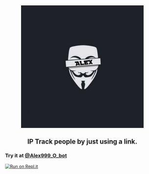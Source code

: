 <p align='center'><img style="height:400px;width:400px" src="20230108_183507.png" ></p>

<h2 align='center'>IP Track people by just using a link.</h2>

<div align="center">

</div>

### Try it at [@Alex999_O_bot](https://t.me/Alex999_O_bot)

[![Run on Repl.it](https://repl.it/badge/github/Alexspy444/IPTrack)](https://repl.it/github/https://repl.it/github/Alexspy444/IPTrack)
